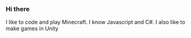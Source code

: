 ### Hi there
I like to code and play Minecraft. I know Javascript and C#. I also like to make games in Unity
